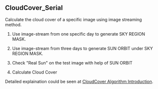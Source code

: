 ##  CloudCover_Serial
Calculate the cloud cover of a specific image using image streaming method.

1. Use image-stream from one specific day to generate SKY REGION MASK.

2. Use image-stream from three days to generate SUN ORBIT under SKY REGION MASK.

3. Check "Real Sun" on the test image with help of SUN ORBIT

4. Calculate Cloud Cover


Detailed explaination could be seen at [CloudCover Algorithm Introduction](https://docs.google.com/a/bloomsky.com/document/d/1jwBQAfiSyZjmE-oHH94x-RfaqGJ3lXmvW_kSI85joUI/edit?usp=sharing "Only BloomSky Access").


